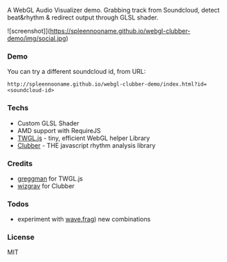 A WebGL Audio Visualizer demo. Grabbing track from Soundcloud, detect beat&rhythm & redirect output through GLSL shader. 

![screenshot]](https://spleennooname.github.io/webgl-clubber-demo/img/social.jpg)

### Demo

You can try a different soundcloud id, from URL:

```
http://spleennooname.github.io/webgl-clubber-demo/index.html?id=<soundcloud-id>
```

### Techs

  * Custom GLSL Shader
  * AMD support with RequireJS
  * [TWGL.js](https://twgljs.org/) - tiny, efficient WebGL helper Library
  * [Clubber](https://github.com/wizgrav/clubber) - THE javascript rhythm analysis library

### Credits

* [greggman](https://github.com/greggman) for TWGL.js
* [wizgrav](https://github.com/wizgrav) for Clubber

### Todos

 - experiment with [wave.frag](https://github.com/wizgrav)) new combinations

### License

MIT